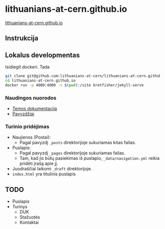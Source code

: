 # lithuanians-at-cern.github.io
[lithuanians-at-cern.github.io](https://lithuanians-at-cern.github.io/)

## Instrukcija 

## Lokalus developmentas
Isidiegit dockeri. Tada

```bash
git clone git@github.com:lithuanians-at-cern/lithuanians-at-cern.github.io.git
cd lithuanians-at-cern.github.io
docker run -p 4000:4000 -v $(pwd):/site bretfisher/jekyll-serve
```

### Naudingos nuorodos
* [Temos dokumentacija](https://mmistakes.github.io/minimal-mistakes/docs/quick-start-guide/)
* [Pavyzdžiai](https://github.com/mmistakes/minimal-mistakes/tree/gh-pages-3.1.6)

### Turinio pridėjimas
* Naujienos (Postai):
	* Pagal pavyzdį `_posts` direktorijoje sukuriamas kitas failas. 
* Puslapis:
	* Pagal pavyzdį `_pages` direktorijoje sukuriamas failas.
	* Tam, kad jis būtų pasiekimas iš puslapio, `_data/navigation.yml` reikia pridėti įrašą apie jį.
* Juodraščiai laikomi `_draft` direktorijoje.
* `index.html` yra titulinis puslapis 

## TODO 
* Puslapis
* Turinys
	* DUK
	* Stažuotės
	* Kontaktai
